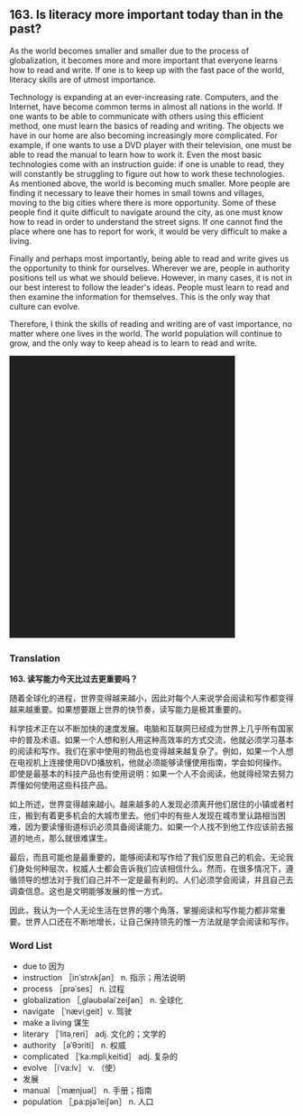 ## 163. Is literacy more important today than in the past?

As the world becomes smaller and smaller due to the process of globalization, it becomes more and more important that everyone learns how to read and write. If one is to keep up with the fast pace of the world, literacy skills are of utmost importance.

Technology is expanding at an ever-increasing rate. Computers, and the Internet, have become common terms in almost all nations in the world. If one wants to be able to communicate with others using this efficient method, one must learn the basics of reading and writing. The objects we have in our home are also becoming increasingly more complicated. For example, if one wants to use a DVD player with their television, one must be able to read the manual to learn how to work it. Even the most basic technologies come with an instruction guide: if one is unable to read, they will constantly be struggling to figure out how to work these technologies. As mentioned above, the world is becoming much smaller. More people are finding it necessary to leave their homes in small towns and villages, moving to the big cities where there is more opportunity. Some of these people find it quite difficult to navigate around the city, as one must know how to read in order to understand the street signs. If one cannot find the place where one has to report for work, it would be very difficult to make a living.

Finally and perhaps most importantly, being able to read and write gives us the opportunity to think for ourselves. Wherever we are, people in authority positions tell us what we should believe. However, in many cases, it is not in our best interest to follow the leader's ideas. People must learn to read and then examine the information for themselves. This is the only way that culture can evolve.

Therefore, I think the skills of reading and writing are of vast importance, no matter where one lives in the world. The world population will continue to grow, and the only way to keep ahead is to learn to read and write.

![](images/padding_400x500.png)

### Translation

**163. 读写能力今天比过去更重要吗？**

随着全球化的进程，世界变得越来越小，因此对每个人来说学会阅读和写作都变得越来越重要。如果想要跟上世界的快节奏，读写能力是极其重要的。

科学技术正在以不断加快的速度发展。电脑和互联网已经成为世界上几乎所有国家中的普及术语。如果一个人想和别人用这种高效率的方式交流，他就必须学习基本的阅读和写作。我们在家中使用的物品也变得越来越复杂了。例如，如果一个人想在电视机上连接使用DVD播放机，他就必须能够读懂使用指南，学会如何操作。即使是最基本的科技产品也有使用说明：如果一个人不会阅读，他就得经常去努力弄懂如何使用这些科技产品。

如上所述，世界变得越来越小。越来越多的人发现必须离开他们居住的小镇或者村庄，搬到有着更多机会的大城市里去。他们中的有些人发现在城市里认路相当困难，因为要读懂街道标识必须具备阅读能力。如果一个人找不到他工作应该前去报道的地点，那么就很难谋生。

最后，而且可能也是最重要的，能够阅读和写作给了我们反思自己的机会。无论我们身处何种层次，权威人士都会告诉我们应该相信什么。然而，在很多情况下，遵循领导的想法对于我们自己并不一定是最有利的。人们必须学会阅读，并且自己去调查信息。这也是文明能够发展的惟一方式。

因此，我认为一个人无论生活在世界的哪个角落，掌握阅读和写作能力都非常重要。世界人口还在不断地增长，让自己保持领先的惟一方法就是学会阅读和写作。

### Word List

+ due to 因为
+ instruction ［inˈstrʌkʃən］ n. 指示；用法说明
+ process ［prəˈses］ n. 过程
+ globalization ［ˌgləubəlaiˈzeiʃən］ n. 全球化
+ navigate ［ˈnæviˌgeit］v. 驾驶
+ make a living 谋生
+ literary ［ˈlitəˌreri］ adj. 文化的；文学的
+ authority ［əˈθɔriti］ n. 权威
+ complicated ［ˈka:mpliˌkeitid］ adj. 复杂的
+ evolve ［iˈva:lv］ v. （使）
+ 发展
+ manual ［ˈmænjuəl］ n. 手册；指南
+ population ［ˌpa:pjəˈleiʃən］ n. 人口  


